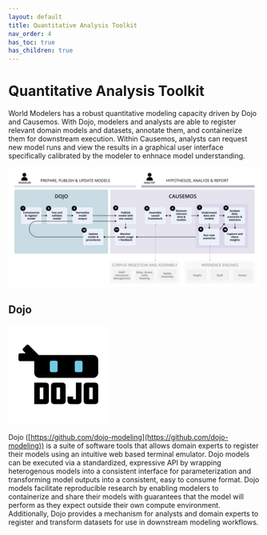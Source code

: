 ```yaml
---
layout: default
title: Quantitative Analysis Toolkit
nav_order: 4
has_toc: true
has_children: true
---
```

# Quantitative Analysis Toolkit

World Modelers has a robust quantitative modeling capacity driven by Dojo and Causemos. With Dojo, modelers and analysts are able to register relevant domain models and datasets, annotate them, and containerize them for downstream execution. Within Causemos, analysts can request new model runs and view the results in a graphical user interface specifically calibrated by the modeler to enhnace model understanding.

![Quantitative analysis workflows supported by Causemos](images/causemos/image14.jpg)

## Dojo

<a href="https://github.com/dojo-modeling/dojo">
    <img src="images/dojo/Dojo_Logo_profile.png" width="200px"/> 
</a>

Dojo ([https://github.com/dojo-modeling](https://github.com/dojo-modeling)) is a suite of software tools that allows domain experts to register their models using an intuitive web based terminal emulator. Dojo models can be executed via a standardized, expressive API by wrapping heterogenous models into a consistent interface for parameterization and transforming model outputs into a consistent, easy to consume format. Dojo models facilitate reproducible research by enabling modelers to containerize and share their models with guarantees that the model will perform as they expect outside their own compute environment. Additionally, Dojo provides a mechanism for analysts and domain experts to register and transform datasets for use in downstream modeling workflows.